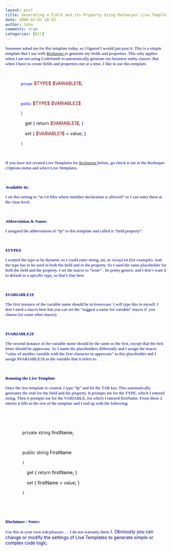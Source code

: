 ```yaml
---
layout: post
title: Generating a Field and its Property Using Resharper Live Templates
date: 2008-02-01 18:52
author: John
comments: true
categories: [All]
---
```

<div class=Section1> <p class=MsoNormal><font size=2 color=navy face=Tahoma><span style='font-size: 10.0pt;color:navy'>Someone asked me for this template today, so I figured I would just post it. This is a simple template that I use with <a href="http://www.jetbrains.com/resharper/">Resharper </a>to generate my fields and properties. This only applies when I am not using CodeSmith to automatically generate my business entity classes. But when I have to create fields and properties one at a time, I like to use this template. </span></font></p> <p class=MsoNormal><font size=2 color=navy face=Tahoma><span style='font-size: 10.0pt;color:navy'>&nbsp;</span></font></p> <p class=MsoNormal style='margin-left:.5in'><font size=2 color=blue face=Tahoma><span style='font-size:10.0pt'>private</span></font><font color=navy><span style='color:navy'> </span></font><font color=maroon><span style='color:maroon'>$TYPE$</span></font><font color=navy><span style='color:navy'> </span></font><font color=maroon><span style='color:maroon'>$VARIABLE1$</span></font><font color=navy><span style='color:navy'>;</span></font></p> <p class=MsoNormal style='margin-left:.5in'><font size=2 color=navy face=Tahoma><span style='font-size:10.0pt;color:navy'>&nbsp;</span></font></p> <p class=MsoNormal style='margin-left:.5in'><font size=2 color=blue face=Tahoma><span style='font-size:10.0pt'>public</span></font><font color=navy><span style='color:navy'> </span></font><font color=maroon><span style='color:maroon'>$TYPE$ $VARIABLE2$</span></font><font color=navy><span style='color:navy'></span></font></p> <p class=MsoNormal style='margin-left:.5in'><font size=2 color=navy face=Tahoma><span style='font-size:10.0pt;color:navy'>{</span></font></p> <p class=MsoNormal style='margin-left:.5in'><font size=2 color=navy face=Tahoma><span style='font-size:10.0pt;color:navy'>&nbsp;&nbsp;&nbsp; </span></font>get<font color=navy><span style='color:navy'> { </span></font>return<font color=navy><span style='color:navy'> </span></font><font color=maroon><span style='color:maroon'>$VARIABLE1$</span></font><font color=navy><span style='color:navy'>; }</span></font></p> <p class=MsoNormal style='margin-left:.5in'><font size=2 color=navy face=Tahoma><span style='font-size:10.0pt;color:navy'>&nbsp;&nbsp;&nbsp; </span></font>set<font color=navy><span style='color:navy'> { </span></font><font color=maroon><span style='color:maroon'>$VARIABLE1$</span></font><font color=navy><span style='color:navy'> = </span></font>value<font color=navy><span style='color:navy'>; }</span></font></p> <p class=MsoNormal style='margin-left:.5in'><font size=2 color=navy face=Tahoma><span style='font-size:10.0pt;color:navy'>} </span></font></p> <p class=MsoNormal><font size=2 color=navy face=Tahoma><span style='font-size: 10.0pt;color:navy'>&nbsp;</span></font></p> <p class=MsoNormal><font size=2 color=navy face=Tahoma><span style='font-size: 10.0pt;color:navy'>If you have not created Live Templates for <a href="http://www.jetbrains.com/resharper/">Resharper </a>before, go check it out in the Resharper | Options menu and select Live Templates.</span></font></p> <p class=MsoNormal><font size=2 color=navy face=Tahoma><span style='font-size: 10.0pt;color:navy'>&nbsp;</span></font></p> <p class=MsoNormal><b><font size=2 color=navy face=Tahoma><span style='font-size:10.0pt;color:navy;font-weight:bold'>Available In:</span></font></b></p> <p class=MsoNormal><font size=2 color=navy face=Tahoma><span style='font-size: 10.0pt;color:navy'>I set this setting to &#8220;in C# files where member declaration is allowed&#8221; so I can enter them at the class level.</span></font></p> <p class=MsoNormal><font size=2 color=navy face=Tahoma><span style='font-size: 10.0pt;color:navy'>&nbsp;</span></font></p> <p class=MsoNormal><b><font size=2 color=navy face=Tahoma><span style='font-size:10.0pt;color:navy;font-weight:bold'>Abbreviation &amp; Name:</span></font></b></p> <p class=MsoNormal><font size=2 color=navy face=Tahoma><span style='font-size: 10.0pt;color:navy'>I assigned the abbreviation of &#8220;fp&#8221; to this template and called it &#8220;field property&#8221;. </span></font></p> <p class=MsoNormal><font size=2 color=navy face=Tahoma><span style='font-size: 10.0pt;color:navy'>&nbsp;</span></font></p> <p class=MsoNormal><b><font size=2 color=navy face=Tahoma><span style='font-size:10.0pt;color:navy;font-weight:bold'>$TYPE$</span></font></b></p> <p class=MsoNormal><font size=2 color=navy face=Tahoma><span style='font-size: 10.0pt;color:navy'>I wanted the type to be dynamic so I could enter string, int, or ArrayList (for example). And the type has to be used in both the field and in the property. So I used the same placeholder for both the field and the property. I set the macro to &#8220;none&#8221; . Its pretty generic and I don&#8217;t want it to default to a specific type, so that&#8217;s fine here. </span></font></p> <p class=MsoNormal><font size=2 color=navy face=Tahoma><span style='font-size: 10.0pt;color:navy'>&nbsp;</span></font></p> <p class=MsoNormal><b><font size=2 color=navy face=Tahoma><span style='font-size:10.0pt;color:navy;font-weight:bold'>$VARIABLE1$ </span></font></b></p> <p class=MsoNormal><font size=2 color=navy face=Tahoma><span style='font-size: 10.0pt;color:navy'>The first instance of the variable name should be in lowercase. I will type this in myself. I don&#8217;t need a macro here but you can set the &#8220;suggest a name for variable&#8221; macro if&nbsp; you choose (or some other macro).</span></font></p> <p class=MsoNormal><font size=2 color=navy face=Tahoma><span style='font-size: 10.0pt;color:navy'>&nbsp;</span></font></p> <p class=MsoNormal><b><font size=2 color=navy face=Tahoma><span style='font-size:10.0pt;color:navy;font-weight:bold'>$VARIABLE2$ </span></font></b></p> <p class=MsoNormal><font size=2 color=navy face=Tahoma><span style='font-size: 10.0pt;color:navy'>The second instance of the variable name should be the same as the first, except that the first letter should be uppercase. So I name the placeholders differently and I assign the macro &#8220;value of another variable with the first character in uppercase&#8221; to this placeholder and I assign $VARIABLE1$ as the variable that it refers to.</span></font></p> <p class=MsoNormal><font size=2 color=navy face=Tahoma><span style='font-size: 10.0pt;color:navy'>&nbsp;</span></font></p> <p class=MsoNormal><b><font size=2 color=navy face=Tahoma><span style='font-size:10.0pt;color:navy;font-weight:bold'>Running the Live Template</span></font></b></p> <p class=MsoNormal><font size=2 color=navy face=Tahoma><span style='font-size: 10.0pt;color:navy'>Once the live template is created, I type &#8220;fp&#8221; and hit the TAB key. This automatically generates the stub for the field and the property. It prompts me for the TYPE, which I entered string. Then it prompts me for the VARIABLE, for which I entered firstName. From these 2 entries it fills in the rest of the template and I end up with the following:</span></font></p> <p class=MsoNormal><font size=2 color=navy face=Tahoma><span style='font-size: 10.0pt;color:navy'>&nbsp;</span></font></p> <p class=MsoNormal><font size=2 color=navy face=Tahoma><span style='font-size: 10.0pt;color:navy'>&nbsp;</span></font></p> <p class=MsoNormal style='text-autospace:none'><font size=2 color=black face=Tahoma><span style='font-size:10.0pt;color:windowtext'>&nbsp;&nbsp;&nbsp;&nbsp;&nbsp;&nbsp;&nbsp;&nbsp;&nbsp;&nbsp;&nbsp; &nbsp;&nbsp;&nbsp; </span></font>private<font color=black><span style='color:windowtext'> </span></font>string<font color=black><span style='color:windowtext'> firstName;</span></font></p> <p class=MsoNormal style='text-autospace:none'><font size=2 color=black face=Tahoma><span style='font-size:10.0pt;color:windowtext'>&nbsp;</span></font></p> <p class=MsoNormal style='text-autospace:none'><font size=2 color=black face=Tahoma><span style='font-size:10.0pt;color:windowtext'>&nbsp;&nbsp;&nbsp;&nbsp;&nbsp;&nbsp;&nbsp;&nbsp;&nbsp;&nbsp;&nbsp; &nbsp;&nbsp;&nbsp; </span></font>public<font color=black><span style='color:windowtext'> </span></font>string<font color=black><span style='color:windowtext'>
FirstName</span></font></p> <p class=MsoNormal style='text-autospace:none'><font size=2 color=black face=Tahoma><span style='font-size:10.0pt;color:windowtext'>&nbsp;&nbsp;&nbsp;&nbsp;&nbsp;&nbsp;&nbsp;&nbsp;&nbsp;&nbsp;&nbsp; &nbsp;&nbsp;&nbsp; {</span></font></p> <p class=MsoNormal style='text-autospace:none'><font size=2 color=black face=Tahoma><span style='font-size:10.0pt;color:windowtext'>&nbsp;&nbsp;&nbsp;&nbsp;&nbsp;&nbsp;&nbsp;&nbsp;&nbsp;&nbsp;&nbsp; &nbsp;&nbsp;&nbsp;&nbsp;&nbsp;&nbsp;&nbsp; </span></font>get<font color=black><span style='color:windowtext'> { </span></font>return<font color=black><span style='color:windowtext'> firstName; }</span></font></p> <p class=MsoNormal style='text-autospace:none'><font size=2 color=black face=Tahoma><span style='font-size:10.0pt;color:windowtext'>&nbsp;&nbsp;&nbsp;&nbsp;&nbsp;&nbsp;&nbsp;&nbsp;&nbsp;&nbsp;&nbsp; &nbsp;&nbsp;&nbsp;&nbsp;&nbsp;&nbsp;&nbsp; </span></font>set<font color=black><span style='color:windowtext'> { firstName = </span></font>value<font color=black><span style='color:windowtext'>; }</span></font></p> <p class=MsoNormal style='text-autospace:none'><font size=2 color=black face=Tahoma><span style='font-size:10.0pt;color:windowtext'>&nbsp;&nbsp;&nbsp;&nbsp;&nbsp;&nbsp;&nbsp;&nbsp;&nbsp;&nbsp;&nbsp; &nbsp;&nbsp;&nbsp; }</span></font></p> <p class=MsoNormal><font size=2 color=navy face=Tahoma><span style='font-size: 10.0pt;color:navy'>&nbsp;</span></font></p> <p class=MsoNormal><b><font size=2 color=navy face=Tahoma><span style='font-size:10.0pt;color:navy;font-weight:bold'>&nbsp;</span></font></b></p> <p class=MsoNormal><b><font size=2 color=navy face=Tahoma><span style='font-size:10.0pt;color:navy;font-weight:bold'>Disclaimer / Notes:</span></font></b></p> <p class=MsoNormal><font size=2 color=navy face=Tahoma><span style='font-size: 10.0pt;color:navy'>Use this at your own risk/pleasure &#8230; I do not warranty them </span></font><font color=navy face=Wingdings><span style='font-family: Wingdings;color:navy'>J</span></font><font color=navy><span style='color:navy'>. Obviously you can change or modify the settings of Live Templates to generate simple or complex code logic. </span></font></p> </div>

